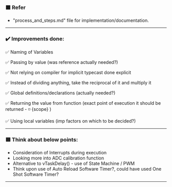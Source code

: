 ### ⬛ Refer
* "process_and_steps.md" file for implementation/documentation.

---
### ✔️ Improvements done:

✅ Naming of Variables

✅ Passing by value (was reference actually needed?)

✅ Not relying on compiler for implicit typecast done explicit

✅ Instead of dividing anything, take the reciprocal of it and multiply it

✅ Global definitions/declarations (actually needed?) 

✅ Returning the value from function (exact point of execution it should be returned - ◽ {scope} )

✅ Using local variables (imp factors on which to be decided?)

---

###  🟥 Think about below points:
* Consideration of Interrupts during execution
* Looking more into ADC calibration function
* Alternative to vTaskDelay() - use of State Machine / PWM
* Think upon use of Auto Reload Software Timer?, could have used One Shot Software Timer?

---
